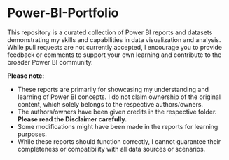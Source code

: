 # Power-BI-Portfolio
This repository is a curated collection of Power BI reports and datasets demonstrating my skills and capabilities in data visualization and analysis. While pull requests are not currently accepted, I encourage you to provide feedback or comments to support your own learning and contribute to the broader Power BI community.

**Please note:**

* These reports are primarily for showcasing my understanding and learning of Power BI concepts. I do not claim ownership of the original content, which solely belongs to the respective authors/owners.
* The authors/owners have been given credits in the respective folder. **Please read the Disclaimer carefully.**
* Some modifications might have been made in the reports for learning purposes.
* While these reports should function correctly, I cannot guarantee their completeness or compatibility with all data sources or scenarios.
